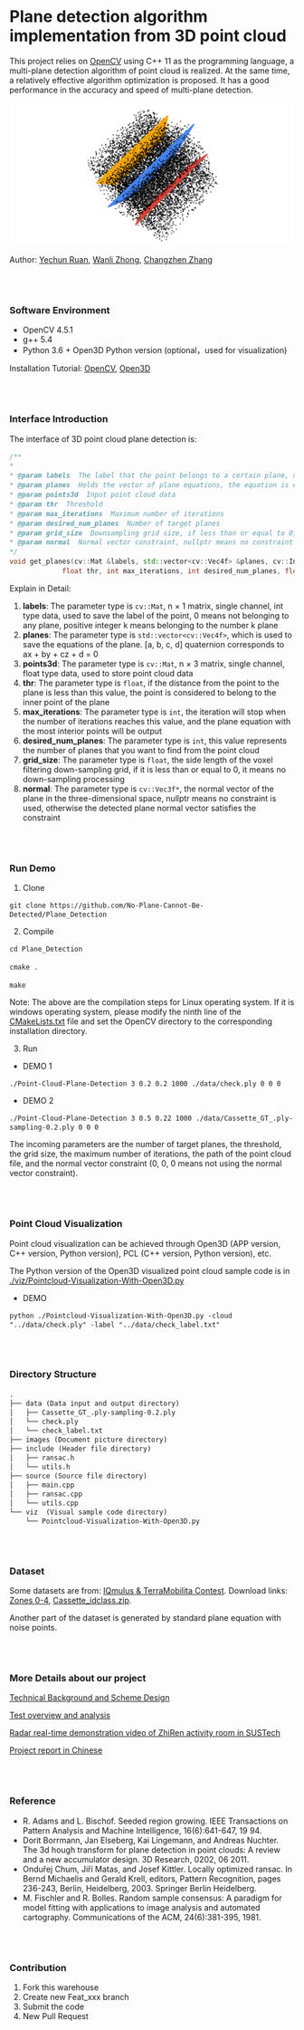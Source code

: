 # Plane detection algorithm implementation from 3D point cloud

This project relies on [OpenCV](https://github.com/opencv/opencv) using C++ 11 as the programming language, a multi-plane detection algorithm of point cloud is realized. At the same time, a relatively effective algorithm optimization is proposed. It has a good performance in the accuracy and speed of multi-plane detection.

![](./doc/images/LOGO.png)

Author:  [Yechun Ruan](https://github.com/ryyyc), [Wanli Zhong](https://github.com/zoom1111), [Changzhen Zhang](https://github.com/changzhenzhang)

<br><br>

### Software Environment

* OpenCV 4.5.1
* g++ 5.4
* Python 3.6 + Open3D Python version (optional，used for visualization)

Installation Tutorial: [OpenCV](https://docs.opencv.org/4.5.1/df/d65/tutorial_table_of_content_introduction.html), [Open3D](http://www.open3d.org/docs/latest/introduction.html)

<br><br>

### Interface Introduction

The interface of 3D point cloud plane detection is:

   ```c++
/**
 *
 * @param labels  The label that the point belongs to a certain plane, n × 1 matrix, n is equal to the size of the input point cloud (output)
 * @param planes  Holds the vector of plane equations, the equation is expressed as ax + by + cz + d = 0 (output)
 * @param points3d  Input point cloud data
 * @param thr  Threshold
 * @param max_iterations  Maximum number of iterations
 * @param desired_num_planes  Number of target planes
 * @param grid_size  Downsampling grid size, if less than or equal to 0, it means no downsampling
 * @param normal  Normal vector constraint, nullptr means no constraint is used, otherwise the detected plane normal vector satisfies the constraint
 */
void get_planes(cv::Mat &labels, std::vector<cv::Vec4f> &planes, cv::InputArray &points3d,
                float thr, int max_iterations, int desired_num_planes, float grid_size, cv::Vec3f *normal);
   ```

Explain in Detail:

1. **labels**: The parameter type is `cv::Mat`, n × 1 matrix, single channel, int type data, used to save the label of the point, 0 means not belonging to any plane, positive integer k means belonging to the number k plane
2. **planes**: The parameter type is `std::vector<cv::Vec4f>`, which is used to save the equations of the plane. [a, b, c, d] quaternion corresponds to ax + by + cz + d = 0
3. **points3d**: The parameter type is `cv::Mat`, n × 3 matrix, single channel, float type data, used to store point cloud data
4. **thr**: The parameter type is `float`, if the distance from the point to the plane is less than this value, the point is considered to belong to the inner point of the plane
5. **max_iterations**: The parameter type is `int`, the iteration will stop when the number of iterations reaches this value, and the plane equation with the most interior points will be output
6. **desired_num_planes**: The parameter type is `int`, this value represents the number of planes that you want to find from the point cloud
7. **grid_size**: The parameter type is `float`, the side length of the voxel filtering down-sampling grid, if it is less than or equal to 0, it means no down-sampling processing
8. **normal**: The parameter type is `cv::Vec3f*`, the normal vector of the plane in the three-dimensional space, nullptr means no constraint is used, otherwise the detected plane normal vector satisfies the constraint

<br><br>

### Run Demo

1. Clone

```shell
git clone https://github.com/No-Plane-Cannot-Be-Detected/Plane_Detection
```

2. Compile

```shell
cd Plane_Detection

cmake .

make
```

Note: The above are the compilation steps for Linux operating system. If it is windows operating system, please modify the ninth line of the [CMakeLists.txt](./CMakeLists.txt) file and set the OpenCV directory to the corresponding installation directory.

3. Run

* DEMO 1

```shell
./Point-Cloud-Plane-Detection 3 0.2 0.2 1000 ./data/check.ply 0 0 0
```

* DEMO 2

```shell
./Point-Cloud-Plane-Detection 3 0.5 0.22 1000 ./data/Cassette_GT_.ply-sampling-0.2.ply 0 0 0
```

The incoming parameters are the number of target planes, the threshold, the grid size, the maximum number of iterations, the path of the point cloud file, and the normal vector constraint (0, 0, 0 means not using the normal vector constraint).

<br><br>

### Point Cloud Visualization

Point cloud visualization can be achieved through Open3D (APP version, C++ version, Python version), PCL (C++ version, Python version), etc.

The Python version of the Open3D visualized point cloud sample code is in  [./viz/Pointcloud-Visualization-With-Open3D.py](./viz/Pointcloud-Visualization-With-Open3D.py)

- DEMO

```shell
python ./Pointcloud-Visualization-With-Open3D.py -cloud "../data/check.ply" -label "../data/check_label.txt"
```

<br><br>

### Directory Structure

```
.
├── data (Data input and output directory)
│   ├── Cassette_GT_.ply-sampling-0.2.ply
│   └── check.ply
│   └── check_label.txt
├── images (Document picture directory)
├── include (Header file directory)
│   ├── ransac.h
│   └── utils.h
├── source (Source file directory)
│   ├── main.cpp
│   ├── ransac.cpp
│   └── utils.cpp
└── viz  (Visual sample code directory)
    └── Pointcloud-Visualization-With-Open3D.py
```

<br><br>

### Dataset

Some datasets are from: [IQmulus & TerraMobilita Contest](http://data.ign.fr/benchmarks/UrbanAnalysis). Download links: [Zones 0-4](http://data.ign.fr/benchmarks/UrbanAnalysis/download/Z0-4.zip), [Cassette_idclass.zip](http://data.ign.fr/benchmarks/UrbanAnalysis/download/Cassette_idclass.zip).

Another part of the dataset is generated by standard plane equation with noise points.

<br><br>

### More Details about our project

[Technical Background and Scheme Design](./doc/Technical_Background_and_Scheme_Design.md)

[Test overview and analysis](./doc/Test_overview_and_analysis.md)

[Radar real-time demonstration video of ZhiRen activity room in SUSTech](http://static.keykeeper.top/lidar-demo.mp4)

[Project report in Chinese](./doc/README_CN.md)

<br><br>

### Reference

- R. Adams and L. Bischof. Seeded region growing. IEEE Transactions on Pattern Analysis and Machine Intelligence, 16(6):641-647, 19 94.
- Dorit Borrmann, Jan Elseberg, Kai Lingemann, and Andreas Nuchter. The 3d hough transform for plane detection in point clouds: A review and a new accumulator design. 3D Research, 0202, 06 2011.
- Onduřej Chum, Jiří Matas, and Josef Kittler. Locally optimized ransac. In Bernd Michaelis and Gerald Krell, editors, Pattern Recognition, pages 236-243, Berlin, Heidelberg, 2003. Springer Berlin Heidelberg.
- M. Fischler and R. Bolles. Random sample consensus: A paradigm for model fitting with applications to image analysis and automated cartography. Communications of the ACM, 24(6):381-395, 1981.

<br><br>

### Contribution

1.  Fork this warehouse
2.  Create new Feat_xxx branch
3.  Submit the code
4.  New Pull Request

